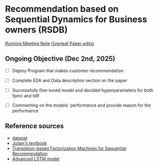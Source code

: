 # Recommendation based on Sequential Dynamics for Business owners (RSDB)
[Running Meeting Note](https://docs.google.com/document/d/1wip-kDJHyLVldHFIrES-p2NLOI2Qk7_ww8qfhiIvoc4/edit?usp=sharing)
[Overleaf Paper editor](https://www.overleaf.com/project/6747b9894eb6b872537547be)

## Ongoing Objective (Dec 2nd, 2025)
- [ ] Deploy Program that makes customer recommendation
- [ ] Complete EDA and Data description section on the paper
- [ ] Successfully fine-tuned model and decided hyperparameters for both fpmc and tdlf
- [ ] Commenting on the models' performance and provide reason for the performance


## Reference sources
- [dataset](https://cseweb.ucsd.edu/~jmcauley/datasets.html#google_local)
- [Julian's textbook](https://cseweb.ucsd.edu/~jmcauley/pml/pml_book.pdf)
- [Translation-based Factorization Machines for Sequential
Recommendation](https://cseweb.ucsd.edu/~jmcauley/pdfs/recsys18a.pdf)
- [Advanced LSTM model](https://github.com/nijianmo/fit-rec)
